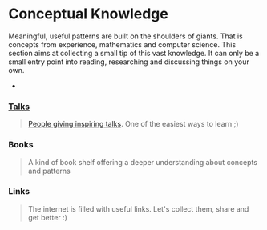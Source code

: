 # Conceptual Knowledge

Meaningful, useful patterns are built on the shoulders of giants. That is concepts from experience, mathematics and computer science. This section aims at collecting a small tip of this vast knowledge. It can only be a small entry point into reading, researching and discussing things on your own.

* 
### [Talks](/book/conceptual-knowledge/talks.mde/talks.md)

> [People giving inspiring talks](/book/conceptual-knowledge/talks.mde/talks.md). One of the easiest ways to learn ;\)

### Books

> A kind of book shelf offering a deeper understanding about concepts and patterns

### Links

> The internet is filled with useful links. Let's collect them, share and get better :\)



